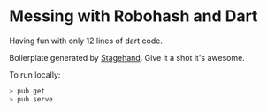 # Messing with Robohash and Dart

Having fun with only 12 lines of dart code.

Boilerplate generated by [Stagehand](https://github.com/google/stagehand). Give it a shot it's awesome.

To run locally:
```sh
> pub get
> pub serve
```
